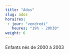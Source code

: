 ```yaml
---
title: "Ados"
slug: ados
horaires:
 - jour: "vendredi"
   heures: "19h - 20h30"
weight: 6
---
```

Enfants nés de 2000 à 2003

